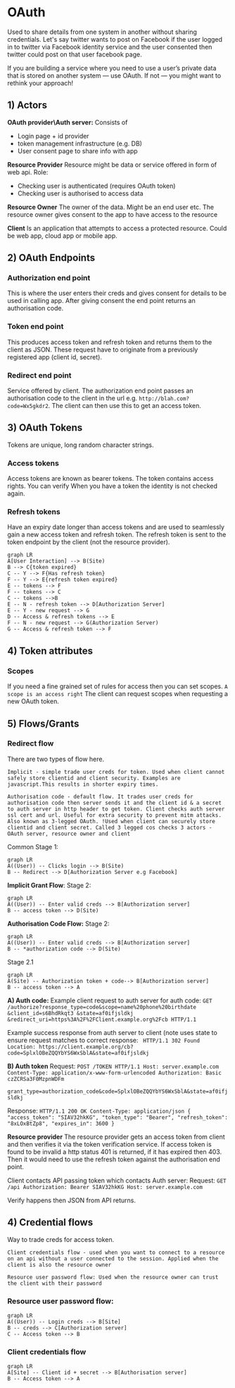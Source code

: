 # OAuth

Used to share details from one system in another without sharing credentials. Let's say twitter wants to post on Facebook if the user logged in to twitter via Facebook identity service and the user consented then twitter could post on that user facebook page.

If you are building a service where you need to use a user’s private data that is stored on another system — use OAuth. If not — you might want to rethink your approach!

## 1) Actors
**OAuth provider\Auth server:**
Consists of 
 - Login page + id provider
 - token management infrastructure (e.g. DB)
 - User consent page to share info with app

**Resource Provider**
Resource might be data or service offered in form of web api. 
Role:
 - Checking user is authenticated (requires OAuth token)
 - Checking user is authorised to access data
 
 **Resource Owner**
 The owner of the data. Might be an end user etc. The resource owner gives consent to the app to have access to the resource


**Client**
Is an application that attempts to access a protected resource. Could be web app, cloud app or mobile app.

## 2) OAuth Endpoints

### Authorization end point
This is where the user enters their creds and gives consent for details to be used in calling app. After giving consent the end point returns an authorisation code.

### Token end point
This produces access token and refresh token and returns them to the client as JSON. These request have to originate from a previously registered app (client id, secret).

### Redirect end point
Service offered by client. The authorization end point passes an authorisation code to the client in the url e.g. `http://blah.com?code=Wx5gkdr2`.
 The client can then use this to get an access token.

## 3) OAuth Tokens
Tokens are unique, long random character strings.

### Access tokens
Access tokens are known as bearer tokens. The token contains access rights. You can verify  When you have a token the identity is not checked again.

### Refresh tokens
Have an expiry date longer than access tokens and are used to seamlessly gain a new access token and refresh token. The refresh token is sent to the token endpoint by the client (not the resource provider).

```mermaid
graph LR
A[User Interaction] --> B(Site)
B --> C{token expired}
C -- Y --> F{Has refresh token}
F -- Y --> E{refresh token expired}
E -- tokens --> F
F -- tokens --> C
C -- tokens -->B
E -- N - refresh token --> D[Authorization Server]
E -- Y - new request --> G
D -- Access & refresh tokens --> E
F -- N - new request --> G(Authorization Server)
G -- Access & refresh token --> F

```

## 4) Token attributes
### Scopes
If you need a fine grained set of rules for access then you can set scopes. 
`A scope is an access right`
The client can request scopes when requesting a new OAuth token.


## 5) Flows/Grants

### Redirect flow
There are two types of flow here. 

`Implicit - simple trade user creds for token. Used when client cannot safely store clientid and client security. Examples are javascript.This results in shorter expiry times.`

`Authorisation code - default flow. It trades user creds for authorisation code then server sends it and the client id & a secret to auth server in http header to get token. Client checks auth server ssl cert and url. Useful for extra security to prevent mitm attacks. Also known as 3-legged OAuth. !Used when client can securely store clientid and client secret. Called 3 legged cos checks 3 actors - OAuth server, resource owner and client`

Common Stage 1:
```mermaid
graph LR
A((User)) -- Clicks login --> B(Site)
B -- Redirect --> D[Authorization Server e.g Facebook]
```
**Implicit Grant Flow**:
Stage 2:
```mermaid
graph LR
A((User)) -- Enter valid creds --> B[Authorization server]
B -- access token --> D(Site)

```

**Authorisation Code Flow:**
Stage 2:
```mermaid
graph LR
A((User)) -- Enter valid creds --> B[Authorization server]
B -- *authorization code --> D(Site)

```
Stage 2.1
```mermaid
graph LR
A(Site) -- Authorization token + code--> B[Authorization server]
B -- access token --> A

```
**A) Auth code:**
Example client request to auth server for auth code:
`GET /authorize?response_type=code&scope=name%20phone%20birthdate &client_id=s6BhdRkqt3
&state=af0ifjsldkj
&redirect_uri=https%3A%2F%2FClient.example.org%2Fcb HTTP/1.1`

Example success response from auth server to client (note uses state to ensure request matches to correct response:
`
HTTP/1.1 302 Found
Location: https://client.example.org/cb?code=SplxlOBeZQQYbYS6WxSblA&state=af0ifjsldkj`

**B) Auth token**
Request:
`POST /TOKEN HTTP/1.1
  Host: server.example.com
  Content-Type: application/x-www-form-urlencoded
  Authorization: Basic czZCRSa3F0MzpnWDFm
` 

`grant_type=authorization_code&code=SplxlOBeZQQYbYS6WxSblA&state=af0ifjsldkj`

Response:
`HTTP/1.1 200 OK
   Content-Type: application/json
   {
     "access_token": "SIAV32hkKG",
     "token_type": "Bearer",
     "refresh_token": "8xLOxBtZp8",
     "expires_in": 3600
   }
`

**Resource provider**
The resource provider gets an access token from client and then verifies it via the token verification service. If access token is found to be invalid a http status 401 is returned, if it has expired then 403. Then it would need to use the refresh token against the authorisation end point. 

Client contacts API passing token which contacts Auth server:
Request:
`GET /api
Authorization: Bearer SIAV32hkKG
Host: server.example.com`

Verify happens then JSON from API returns.

## 4) Credential flows
Way to trade creds for access token.

`Client credentials flow - used when you want to connect to a resource on an api without a user connected to the session. Applied when the client is also the resource owner
`

`Resource user password flow: Used when the resource owner can trust the client with their password`

### Resource user password flow:
```mermaid
graph LR
A((User)) -- Login creds --> B[Site]
B -- creds --> C[Authorization server]
C -- Access token --> B

```

### Client credentials flow
```mermaid
graph LR
A[Site] -- Client id + secret --> B[Authorisation server]
B -- Access token --> A

```

<!--stackedit_data:
eyJoaXN0b3J5IjpbLTk4NTQ3NTA2M119
-->